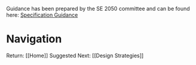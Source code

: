 Guidance has been prepared by the SE 2050 committee and can be found here: [Specification Guidance](https://se2050.org/resources-overview/structural-materials/specification-guidance/)

# Navigation
Return: [[Home]]
Suggested Next: [[Design Strategies]]

